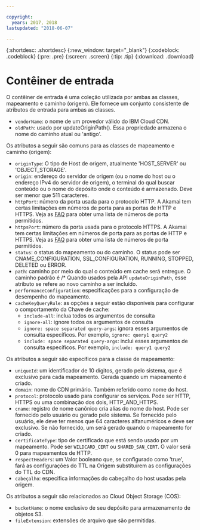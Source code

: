 ```yaml
---

copyright:
  years: 2017, 2018
lastupdated: "2018-06-07"

---
```


{:shortdesc: .shortdesc}
{:new_window: target="_blank"}
{:codeblock: .codeblock}
{:pre: .pre}
{:screen: .screen}
{:tip: .tip}
{:download: .download}

# Contêiner de entrada
O contêiner de entrada é uma coleção utilizada por ambas as classes, mapeamento e caminho (origem).  Ele fornece um conjunto
consistente de atributos de entrada para ambas as classes.

* `vendorName`: o nome de um provedor válido do IBM Cloud CDN.
* `oldPath`: usado por updateOriginPath(). Essa propriedade armazena o nome do caminho atual ou 'antigo'.

Os atributos a seguir são comuns para as classes de mapeamento e caminho (origem):
* `originType`: O tipo de Host de origem, atualmente 'HOST_SERVER' ou 'OBJECT_STORAGE'.
* `origin`: endereço do servidor de origem (ou o nome do host ou o endereço IPv4 do servidor de origem), o
terminal do qual buscar conteúdo ou o nome do depósito onde o conteúdo é armazenado. Deve ser menor que 511 caracteres.
* `httpPort`: número da porta usada para o protocolo HTTP. A Akamai tem certas limitações em números de porta para as portas de HTTP e HTTPS. Veja as [FAQ](faq.html#are-there-any-restrictions-on-what-http-and-https-port-numbers-are-allowed-for-akamai-) para obter uma lista de números de porta permitidos.
* `httpsPort`: número da porta usada para o protocolo HTTPS. A Akamai tem certas limitações em números de porta para as portas de HTTP e HTTPS. Veja as [FAQ](faq.html#are-there-any-restrictions-on-what-http-and-https-port-numbers-are-allowed-for-akamai-) para obter uma lista de números de porta permitidos.
* `status`: o status do mapeamento ou do caminho. O status pode ser CNAME_CONFIGURATION, SSL_CONFIGURATION, RUNNING, STOPPED, DELETED ou ERROR.
* `path`: caminho por meio do qual o conteúdo em cache será entregue. O caminho padrão é /\* Quando usados
pela API `updateOriginPath`, esse atributo se refere ao novo caminho a ser incluído.
* `performanceConfiguration`: especificações para a configuração de desempenho do mapeamento.
* `cacheKeyQueryRule`: as opções a seguir estão disponíveis para configurar o comportamento da Chave de cache:
  * `include-all`: inclua todos os argumentos de consulta
  * `ignore-all`: ignore todos os argumentos de consulta
  * `ignore: space separated query-args`: ignora esses argumentos de consulta específicos. Por exemplo, `ignore: query1 query2`
  * `include: space separated query-args`: inclui esses argumentos de consulta específicos. Por exemplo, `include: query1 query2`

Os atributos a seguir são específicos para a classe de mapeamento:

* `uniqueId`: um identificador de 10 dígitos, gerado pelo sistema, que é exclusivo para cada mapeamento. Gerada quando um mapeamento é criado.
* `domain`: nome do CDN primário. Também referido como nome do host.
* `protocol`: protocolo usado para configurar os serviços. Pode ser HTTP, HTTPS ou uma combinação dos dois,
HTTP_AND_HTTPS.
* `cname`: registro de nome canônico cria alias do nome do host. Pode ser fornecido pelo usuário ou
gerado pelo sistema. Se fornecido pelo usuário, ele deve ter menos que 64 caracteres alfanuméricos e deve ser exclusivo. Se não fornecido, um será gerado quando o mapeamento for criado.
* `certificateType`: tipo de certificado que está sendo usado por um mapeamento. Pode ser `WILDCARD_CERT` ou `SHARED_SAN_CERT`. O valor
será 0 para mapeamentos de HTTP.
* `respectHeaders`: um Valor booleano que, se configurado como 'true', fará as configurações do TTL na Origem substituírem as configurações do TTL do CDN.
* `cabeçalho`: especifica informações do cabeçalho do host usadas pela origem.

Os atributos a seguir são relacionados ao Cloud Object Storage (COS):  
* `bucketName`: o nome exclusivo de seu depósito para armazenamento de objetos S3.  
* `fileExtension`: extensões de arquivo que são permitidas.

